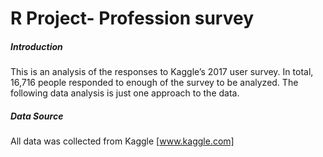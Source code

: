 # R Project- Profession survey

##### Introduction
This is an analysis of the responses to Kaggle’s 2017 user survey. In total, 16,716 people responded to enough of the survey to be analyzed. The following data analysis is just one approach to the data.

##### Data Source
All data was collected from Kaggle [www.kaggle.com]







